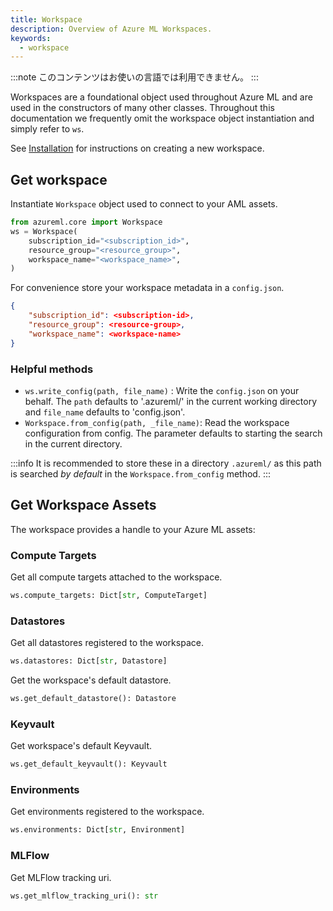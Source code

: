 ```yaml
---
title: Workspace
description: Overview of Azure ML Workspaces.
keywords:
  - workspace
---
```


:::note
このコンテンツはお使いの言語では利用できません。
:::

Workspaces are a foundational object used throughout Azure ML and are used in the
constructors of many other classes. Throughout this documentation we frequently
omit the workspace object instantiation and simply refer to `ws`.

See [Installation](installation) for instructions on creating a new workspace.

## Get workspace

Instantiate `Workspace` object used to connect to your AML assets.

```python title="run.py"
from azureml.core import Workspace
ws = Workspace(
    subscription_id="<subscription_id>",
    resource_group="<resource_group>",
    workspace_name="<workspace_name>",
)
```

For convenience store your workspace metadata in a `config.json`.

```json title=".azureml/config.json"
{
    "subscription_id": <subscription-id>,
    "resource_group": <resource-group>,
    "workspace_name": <workspace-name>
}
```

### Helpful methods

- `ws.write_config(path, file_name)` : Write the `config.json` on your behalf. The `path` defaults to '.azureml/' in the current working directory and `file_name` defaults to 'config.json'.
- `Workspace.from_config(path, _file_name)`: Read the workspace configuration from config. The parameter defaults to starting the search in the current directory.

:::info
It is recommended to store these in a directory `.azureml/` as this path is searched _by default_
in the `Workspace.from_config` method.
:::

## Get Workspace Assets

The workspace provides a handle to your Azure ML assets:

### Compute Targets

Get all compute targets attached to the workspace.

```python
ws.compute_targets: Dict[str, ComputeTarget]
```

### Datastores

Get all datastores registered to the workspace.

```python
ws.datastores: Dict[str, Datastore]
```

Get the workspace's default datastore.

```python
ws.get_default_datastore(): Datastore
```

### Keyvault

Get workspace's default Keyvault.

```python
ws.get_default_keyvault(): Keyvault
```

### Environments

Get environments registered to the workspace.

```python
ws.environments: Dict[str, Environment]
```

### MLFlow

Get MLFlow tracking uri.

```python
ws.get_mlflow_tracking_uri(): str
```